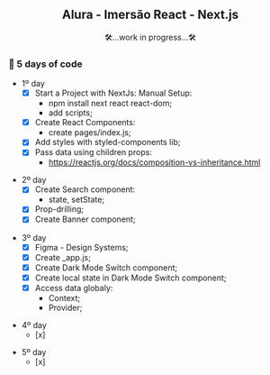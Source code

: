 <h2 align="center">Alura - Imersão React - Next.js </h2>

<p align="center">🛠️...work in progress...🛠️</p>

### 📝 5 days of code

- 1º day
  - [x] Start a Project with NextJs: Manual Setup:
    - npm install next react react-dom;
    - add scripts;
  - [x] Create React Components:
    - create pages/index.js;
  - [x] Add styles with styled-components lib;
  - [x] Pass data using children props:
    - https://reactjs.org/docs/composition-vs-inheritance.html

<!-- #### Take a look at 1º day results: -->

- 2º day
  - [x] Create Search component:
    - state, setState;
  - [x] Prop-drilling;
  - [x] Create Banner component;

<!-- #### Take a look at 2º day results -->

- 3º day
  - [x] Figma - Design Systems;
  - [x] Create \_app.js;
  - [x] Create Dark Mode Switch component;
  - [x] Create local state in Dark Mode Switch component;
  - [x] Access data globaly:
    - Context;
    - Provider;

<!-- ### Take a look at 3º day results -->

- 4º day
  - [x]

<!-- ### Take a look at 4º day results -->

- 5º day
  - [x]

<!-- ### Take a look at 5º day results -->
